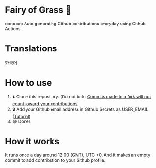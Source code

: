 # Fairy of Grass :fairy:
:octocat: Auto generating Github contributions everyday using Github Actions.

# Translations
[한국어](https://github.com/zeikar/fairy-of-grass/blob/master/ko.README.md)

# How to use
1. :arrow_down: Clone this repository. (Do not fork. [Commits made in a fork will not count toward your contributions](https://docs.github.com/en/free-pro-team@latest/github/setting-up-and-managing-your-github-profile/why-are-my-contributions-not-showing-up-on-my-profile#commit-was-made-in-a-fork))
2. :lock: Add your Github email address in Github Secrets as USER_EMAIL. ([Tutorial](https://docs.github.com/en/free-pro-team@latest/actions/reference/encrypted-secrets#creating-encrypted-secrets-for-a-repository))
3. :smile: Done!

# How it works
It runs once a day around 12:00 (GMT), UTC +0. And it makes an empty commit to add contribution to your Github profile.
